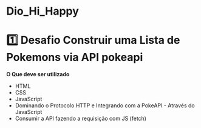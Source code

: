 # Dio_Hi_Happy


# 1️⃣ Desafio Construir uma Lista de Pokemons via API pokeapi

**O Que deve ser utilizado**

- HTML
- CSS
- JavaScript
- Dominando o Protocolo HTTP e Integrando com a PokeAPI - Através do JavaScript
- Consumir a API fazendo a requisição com JS (fetch)



